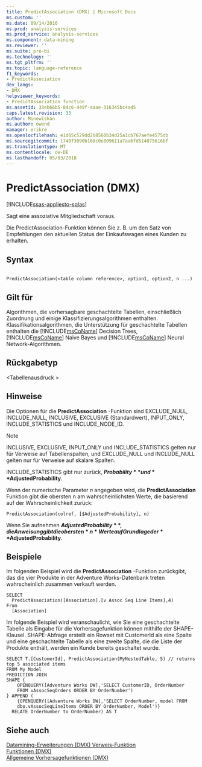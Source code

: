 ```yaml
---
title: PredictAssociation (DMX) | Microsoft Docs
ms.custom: ''
ms.date: 09/14/2016
ms.prod: analysis-services
ms.prod_service: analysis-services
ms.component: data-mining
ms.reviewer: ''
ms.suite: pro-bi
ms.technology: ''
ms.tgt_pltfrm: ''
ms.topic: language-reference
f1_keywords:
- PredictAssociation
dev_langs:
- DMX
helpviewer_keywords:
- PredictAssociation function
ms.assetid: 33eb66b5-84c6-449f-aaae-316345bc4ad5
caps.latest.revision: 33
author: Minewiskan
ms.author: owend
manager: erikre
ms.openlocfilehash: e1d65c529dd268560b34d25a1cb767aefe4575db
ms.sourcegitcommit: 1740f3090b168c0e809611a7aa6fd514075616bf
ms.translationtype: MT
ms.contentlocale: de-DE
ms.lasthandoff: 05/03/2018
---
```

# <a name="predictassociation-dmx"></a>PredictAssociation (DMX)
[!INCLUDE[ssas-appliesto-sqlas](../includes/ssas-appliesto-sqlas.md)]

  Sagt eine assoziative Mitgliedschaft voraus.  
  
Die PredictAssociation-Funktion können Sie z. B. um den Satz von Empfehlungen den aktuellen Status der Einkaufswagen eines Kunden zu erhalten. 
  
## <a name="syntax"></a>Syntax  
  
```  
  
PredictAssociation(<table column reference>, option1, option2, n ...)  
```  
  
## <a name="applies-to"></a>Gilt für  
 Algorithmen, die vorhersagbare geschachtelte Tabellen, einschließlich Zuordnung und einige Klassifizierungsalgorithmen enthalten. Klassifikationsalgorithmen, die Unterstützung für geschachtelte Tabellen enthalten die [!INCLUDE[msCoName](../includes/msconame-md.md)] Decision Trees, [!INCLUDE[msCoName](../includes/msconame-md.md)] Naive Bayes und [!INCLUDE[msCoName](../includes/msconame-md.md)] Neural Network-Algorithmen.  
  
## <a name="return-type"></a>Rückgabetyp  
 \<Tabellenausdruck >  
  
## <a name="remarks"></a>Hinweise  
 Die Optionen für die **PredictAssociation** -Funktion sind EXCLUDE_NULL, INCLUDE_NULL, INCLUSIVE, EXCLUSIVE (Standardwert), INPUT_ONLY, INCLUDE_STATISTICS und INCLUDE_NODE_ID.  
  
> [!NOTE]  
>  INCLUSIVE, EXCLUSIVE, INPUT_ONLY und INCLUDE_STATISTICS gelten nur für Verweise auf Tabellenspalten, und EXCLUDE_NULL und INCLUDE_NULL gelten nur für Verweise auf skalare Spalten.  
  
 INCLUDE_STATISTICS gibt nur zurück, **$Probability** und **$AdjustedProbability**.  
  
 Wenn der numerische Parameter *n* angegeben wird, die **PredictAssociation** Funktion gibt die obersten n am wahrscheinlichsten Werte, die basierend auf der Wahrscheinlichkeit zurück:  
  
```  
PredictAssociation(colref, [$AdjustedProbability], n)  
```  
  
 Wenn Sie aufnehmen **$AdjustedProbability**, die Anweisung gibt die obersten *n* Werte auf Grundlage der **$AdjustedProbability**.  
  
## <a name="examples"></a>Beispiele  
 Im folgenden Beispiel wird die **PredictAssociation** -Funktion zurückgibt, das die vier Produkte in der Adventure Works-Datenbank treten wahrscheinlich zusammen verkauft werden.  
  
```  
SELECT  
  PredictAssociation([Association].[v Assoc Seq Line Items],4)  
From  
  [Association]  
```  
Im folgende Beispiel wird veranschaulicht, wie Sie eine geschachtelte Tabelle als Eingabe für die Vorhersagefunktion können mithilfe der SHAPE-Klausel. SHAPE-Abfrage erstellt ein Rowset mit CustomerId als eine Spalte und eine geschachtelte Tabelle als eine zweite Spalte, die die Liste der Produkte enthält, werden ein Kunde bereits geschaltet wurde. 

~~~~
SELECT T.[CustomerId], PredictAssociation(MyNestedTable, 5) // returns top 5 associated items
FROM My Model
PREDICTION JOIN
SHAPE {
    OPENQUERY([Adventure Works DW],'SELECT CustomerID, OrderNumber
    FROM vAssocSeqOrders ORDER BY OrderNumber')
} APPEND (
    {OPENQUERY([Adventure Works DW],'SELECT OrderNumber, model FROM 
    dbo.vAssocSeqLineItems ORDER BY OrderNumber, Model')}
  RELATE OrderNumber to OrderNumber) AS T
~~~~  

  
## <a name="see-also"></a>Siehe auch  
 [Datamining-Erweiterungen &#40;DMX&#41; Verweis-Funktion](../dmx/data-mining-extensions-dmx-function-reference.md)   
 [Funktionen &#40;DMX&#41;](../dmx/functions-dmx.md)   
 [Allgemeine Vorhersagefunktionen &#40;DMX&#41;](../dmx/general-prediction-functions-dmx.md)  
  
  
